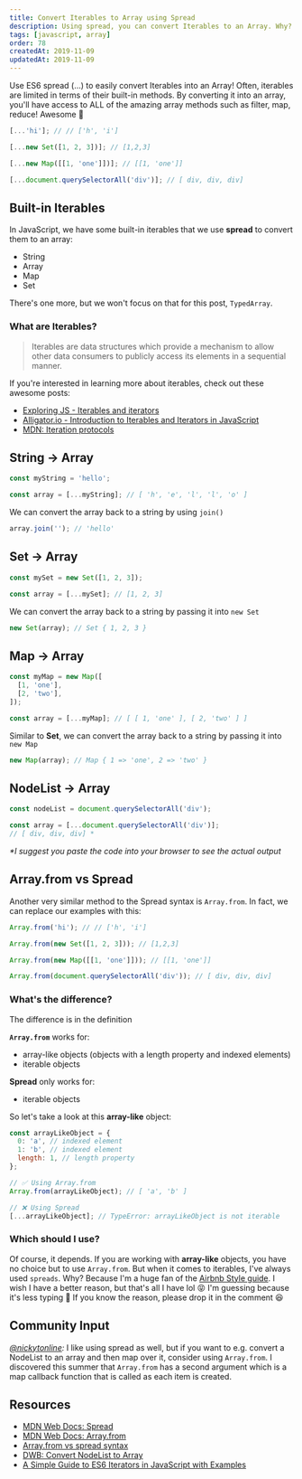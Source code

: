 ```yaml
---
title: Convert Iterables to Array using Spread
description: Using spread, you can convert Iterables to an Array. Why? Because then you can access all of the cool array methods such as filter & map.
tags: [javascript, array]
order: 78
createdAt: 2019-11-09
updatedAt: 2019-11-09
---
```


Use ES6 spread (...) to easily convert Iterables into an Array! Often, iterables are limited in terms of their built-in methods. By converting it into an array, you'll have access to ALL of the amazing array methods such as filter, map, reduce! Awesome 🎉

```javascript
[...'hi']; // // ['h', 'i']

[...new Set([1, 2, 3])]; // [1,2,3]

[...new Map([[1, 'one']])]; // [[1, 'one']]

[...document.querySelectorAll('div')]; // [ div, div, div]
```

## Built-in Iterables

In JavaScript, we have some built-in iterables that we use **spread** to convert them to an array:

- String
- Array
- Map
- Set

There's one more, but we won't focus on that for this post, `TypedArray`.

### What are Iterables?

> Iterables are data structures which provide a mechanism to allow other data consumers to publicly access its elements in a sequential manner.

If you're interested in learning more about iterables, check out these awesome posts:

- [Exploring JS - Iterables and iterators](https://exploringjs.com/es6/ch_iteration.html)
- [Alligator.io - Introduction to Iterables and Iterators in JavaScript](https://alligator.io/js/iterables/)
- [MDN: Iteration protocols](https://developer.mozilla.org/en-US/docs/Web/JavaScript/Reference/Iteration_protocols)

## String → Array

```javascript
const myString = 'hello';

const array = [...myString]; // [ 'h', 'e', 'l', 'l', 'o' ]
```

We can convert the array back to a string by using `join()`

```javascript
array.join(''); // 'hello'
```

## Set → Array

```javascript
const mySet = new Set([1, 2, 3]);

const array = [...mySet]; // [1, 2, 3]
```

We can convert the array back to a string by passing it into `new Set`

```javascript
new Set(array); // Set { 1, 2, 3 }
```

## Map → Array

```javascript
const myMap = new Map([
  [1, 'one'],
  [2, 'two'],
]);

const array = [...myMap]; // [ [ 1, 'one' ], [ 2, 'two' ] ]
```

Similar to **Set**, we can convert the array back to a string by passing it into `new Map`

```javascript
new Map(array); // Map { 1 => 'one', 2 => 'two' }
```

## NodeList → Array

```javascript
const nodeList = document.querySelectorAll('div');

const array = [...document.querySelectorAll('div')];
// [ div, div, div] *
```

_\*I suggest you paste the code into your browser to see the actual output_

## Array.from vs Spread

Another very similar method to the Spread syntax is `Array.from`. In fact, we can replace our examples with this:

```javascript
Array.from('hi'); // // ['h', 'i']

Array.from(new Set([1, 2, 3])); // [1,2,3]

Array.from(new Map([[1, 'one']])); // [[1, 'one']]

Array.from(document.querySelectorAll('div')); // [ div, div, div]
```

### What's the difference?

The difference is in the definition

**`Array.from`** works for:

- array-like objects (objects with a length property and indexed elements)
- iterable objects

**Spread** only works for:

- iterable objects

So let's take a look at this **array-like** object:

```javascript
const arrayLikeObject = {
  0: 'a', // indexed element
  1: 'b', // indexed element
  length: 1, // length property
};

// ✅ Using Array.from
Array.from(arrayLikeObject); // [ 'a', 'b' ]

// ❌ Using Spread
[...arrayLikeObject]; // TypeError: arrayLikeObject is not iterable
```

### Which should I use?

Of course, it depends. If you are working with **array-like** objects, you have no choice but to use `Array.from`. But when it comes to iterables, I've always used `spreads`. Why? Because I'm a huge fan of the [Airbnb Style guide](https://github.com/airbnb/javascript#arrays--from-iterable). I wish I have a better reason, but that's all I have lol 😝 I'm guessing because it's less typing 🤔 If you know the reason, please drop it in the comment 😆

## Community Input

_[@nickytonline](https://dev.to/nickytonline/comment/hida):_ I like using spread as well, but if you want to e.g. convert a NodeList to an array and then map over it, consider using `Array.from`. I discovered this summer that `Array.from` has a second argument which is a map callback function that is called as each item is created.

## Resources

- [MDN Web Docs: Spread](https://developer.mozilla.org/en-US/docs/Web/JavaScript/Reference/Operators/Spread_syntax)
- [MDN Web Docs: Array.from](https://developer.mozilla.org/en-US/docs/Web/JavaScript/Reference/Global_Objects/Array/from)
- [Array.from vs spread syntax](https://stackoverflow.com/questions/40548213/array-from-vs-spread-syntax)
- [DWB: Convert NodeList to Array](https://davidwalsh.name/nodelist-array)
- [A Simple Guide to ES6 Iterators in JavaScript with Examples](https://codeburst.io/a-simple-guide-to-es6-iterators-in-javascript-with-examples-189d052c3d8e)
